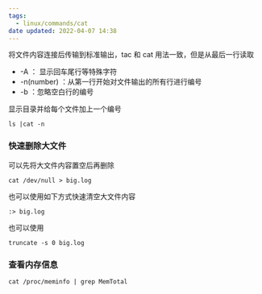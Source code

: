 ```yaml
---
tags:
  - linux/commands/cat
date updated: 2022-04-07 14:38
---
```


将文件内容连接后传输到标准输出，tac 和 cat 用法一致，但是从最后一行读取

- -A ： 显示回车尾行等特殊字符
- -n(number) ：从第一行开始对文件输出的所有行进行编号
- -b ：忽略空白行的编号

显示目录并给每个文件加上一个编号

```shell
ls |cat -n
```

### 快速删除大文件

可以先将大文件内容置空后再删除

```shell
cat /dev/null > big.log
```

也可以使用如下方式快速清空大文件内容

```shell
:> big.log
```

也可以使用 


```
truncate -s 0 big.log
```
### 查看内存信息

```shell
cat /proc/meminfo | grep MemTotal
```

